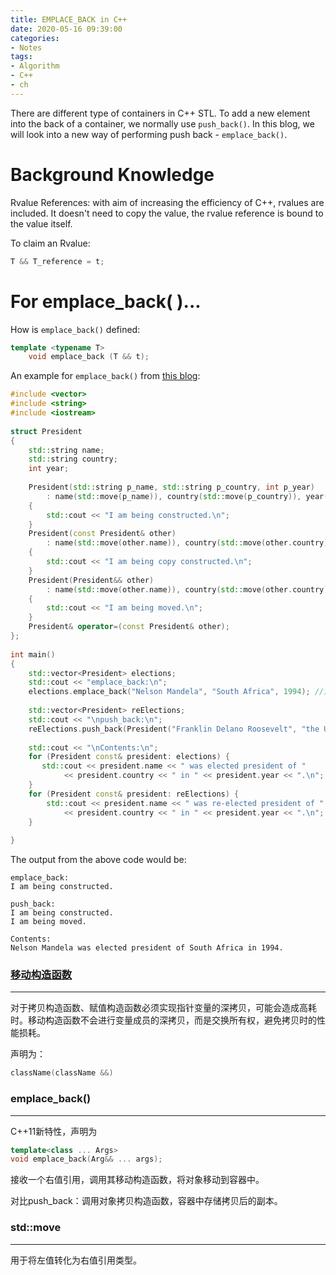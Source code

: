 ```yaml
---
title: EMPLACE_BACK in C++
date: 2020-05-16 09:39:00
categories: 
- Notes
tags:
- Algorithm
- C++
- ch
---
```


There are different type of containers in C++ STL. To add a new element into the back of a container, we normally use `push_back()`. In this blog, we will look into a new way of performing push back - `emplace_back()`.

# Background Knowledge

Rvalue References: with aim of increasing the efficiency of C++, rvalues are included. It doesn't  need to copy the value, the rvalue reference is bound to the value itself.

<!--more-->

To claim an Rvalue:

```C++
T && T_reference = t;
```

# For emplace_back( )...

How is `emplace_back()` defined:

```C++
template <typename T>
	void emplace_back (T && t);
```

An example for `emplace_back()` from [this blog](https://blog.csdn.net/xiaolewennofollow/article/details/52559364): 

```C++
#include <vector>  
#include <string>  
#include <iostream>  
 
struct President  
{  
    std::string name;  
    std::string country;  
    int year;  
 
    President(std::string p_name, std::string p_country, int p_year)  
        : name(std::move(p_name)), country(std::move(p_country)), year(p_year)  
    {  
        std::cout << "I am being constructed.\n";  
    }
    President(const President& other)
        : name(std::move(other.name)), country(std::move(other.country)), year(other.year)
    {
        std::cout << "I am being copy constructed.\n";
    }
    President(President&& other)  
        : name(std::move(other.name)), country(std::move(other.country)), year(other.year)  
    {  
        std::cout << "I am being moved.\n";  
    }  
    President& operator=(const President& other);  
};  
 
int main()  
{  
    std::vector<President> elections;  
    std::cout << "emplace_back:\n";  
    elections.emplace_back("Nelson Mandela", "South Africa", 1994); //没有类的创建  
 
    std::vector<President> reElections;  
    std::cout << "\npush_back:\n";  
    reElections.push_back(President("Franklin Delano Roosevelt", "the USA", 1936));  
 
    std::cout << "\nContents:\n";  
    for (President const& president: elections) {  
       std::cout << president.name << " was elected president of "  
            << president.country << " in " << president.year << ".\n";  
    }  
    for (President const& president: reElections) {  
        std::cout << president.name << " was re-elected president of "  
            << president.country << " in " << president.year << ".\n";  
    }
 
}
```

The output from the above code would be:

```
emplace_back:
I am being constructed.
 
push_back:
I am being constructed.
I am being moved.
 
Contents:
Nelson Mandela was elected president of South Africa in 1994.
```

### [移动构造函数](https://blog.csdn.net/carbon06/article/details/81222759?utm_medium=distribute.pc_relevant.none-task-blog-BlogCommendFromMachineLearnPai2-7.channel_param&depth_1-utm_source=distribute.pc_relevant.none-task-blog-BlogCommendFromMachineLearnPai2-7.channel_param)

---

对于拷贝构造函数、赋值构造函数必须实现指针变量的深拷贝，可能会造成高耗时。移动构造函数不会进行变量成员的深拷贝，而是交换所有权，避免拷贝时的性能损耗。

声明为：

```c++
className(className &&)
```

### emplace_back()

---

C++11新特性，声明为

```c++
template<class ... Args>
void emplace_back(Arg&& ... args);
```

接收一个右值引用，调用其移动构造函数，将对象移动到容器中。

对比push_back：调用对象拷贝构造函数，容器中存储拷贝后的副本。

### std::move

---

用于将左值转化为右值引用类型。


